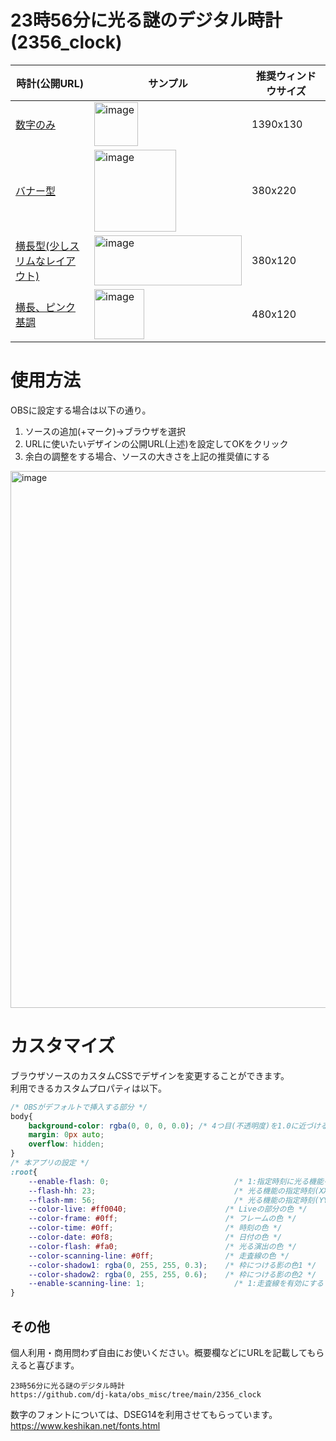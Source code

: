 # 23時56分に光る謎のデジタル時計(2356_clock)
|時計(公開URL)|サンプル|推奨ウィンドウサイズ|
|-|-|-|
|[数字のみ](https://dj-kata.github.io/obs_misc/2356_clock/index.html)|<img height="70" alt="image" src="https://github.com/user-attachments/assets/fc996677-5671-410f-8f05-661fd3dfa629" />|1390x130|
|[バナー型](https://dj-kata.github.io/obs_misc/2356_clock/cyber_banner_clock.html)|<img height="131" alt="image" src="https://github.com/user-attachments/assets/54153964-113a-4cdf-adf3-beda7d14713e" />|380x220|
|[横長型(少しスリムなレイアウト)](https://dj-kata.github.io/obs_misc/2356_clock/cyber_slim.html)|<img width="236" height="80" alt="image" src="https://github.com/user-attachments/assets/1b4d9adc-205b-41c3-ab59-262256aec81a" />|380x120|
|[横長、ピンク基調](https://dj-kata.github.io/obs_misc/2356_clock/pink.html)|<img height="80" alt="image" src="https://github.com/user-attachments/assets/f377d5c4-3038-4a3a-a095-125edde8914f" />|480x120|

# 使用方法
OBSに設定する場合は以下の通り。
1. ソースの追加(+マーク)→ブラウザを選択
2. URLに使いたいデザインの公開URL(上述)を設定してOKをクリック
3. 余白の調整をする場合、ソースの大きさを上記の推奨値にする
<img width="730" height="859" alt="image" src="https://github.com/user-attachments/assets/b1f8a4b4-e794-4b62-b7b7-20ceb2c393b8" />

# カスタマイズ
ブラウザソースのカスタムCSSでデザインを変更することができます。  
利用できるカスタムプロパティは以下。
```css
/* OBSがデフォルトで挿入する部分 */
body{
    background-color: rgba(0, 0, 0, 0.0); /* 4つ目(不透明度)を1.0に近づけると背景色が濃くなります */
    margin: 0px auto;
    overflow: hidden;
}
/* 本アプリの設定 */
:root{
    --enable-flash: 0;                            /* 1:指定時刻に光る機能を有効にする */
    --flash-hh: 23;                               /* 光る機能の指定時刻(XX)) */
    --flash-mm: 56;                               /* 光る機能の指定時刻(YY)) */
    --color-live: #ff0040;                      /* Liveの部分の色 */
    --color-frame: #0ff;                        /* フレームの色 */
    --color-time: #0ff;                         /* 時刻の色 */
    --color-date: #0f8;                         /* 日付の色 */
    --color-flash: #fa0;                        /* 光る演出の色 */
    --color-scanning-line: #0ff;                /* 走査線の色 */
    --color-shadow1: rgba(0, 255, 255, 0.3);    /* 枠につける影の色1 */
    --color-shadow2: rgba(0, 255, 255, 0.6);    /* 枠につける影の色2 */
    --enable-scanning-line: 1;                    /* 1:走査線を有効にする */
}
```

## その他
個人利用・商用問わず自由にお使いください。概要欄などにURLを記載してもらえると喜びます。
```
23時56分に光る謎のデジタル時計
https://github.com/dj-kata/obs_misc/tree/main/2356_clock
```

数字のフォントについては、DSEG14を利用させてもらっています。
https://www.keshikan.net/fonts.html
